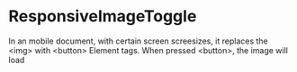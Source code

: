ResponsiveImageToggle
=====================

In an mobile document, with certain screen screesizes, it replaces the &lt;img> with &lt;button> Element tags. When pressed &lt;button>, the image will load